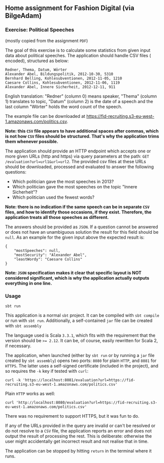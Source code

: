 ## Home assignment for Fashion Digital (via BilgeAdam)

### Exercise: Political Speeches
(mostly copied from the assignment `PDF`)

The goal of this exercise is to calculate some statistics from given input data about political speeches. The application should handle CSV files ( encoded), structured as below:

```
Redner, Thema, Datum, Wörter
Alexander Abel, Bildungspolitik, 2012-10-30, 5310
Bernhard Belling, Kohlesubventionen, 2012-11-05, 1210
Caesare Collins, Kohlesubventionen, 2012-11-06, 1119
Alexander Abel, Innere Sicherheit, 2012-12-11, 911
```
English translation: "Redner" (column 0) means speaker, "Thema" (column 1) translates to topic, "Datum" (column 2) is the date of a speech and the last column "Wörter" holds the word count of the speech.

The example file can be downloaded at https://fid-recruiting.s3-eu-west-1.amazonaws.com/politics.csv.

**Note: this `CSV` file appears to have additional spaces after commas, which is not how `CSV` files should be structured. That's why the application trims them whenever possible.**

The application should provide an HTTP endpoint which accepts one or more given URLs (http and https) via query parameters at the path: `GET /evaluation?url=url1&url=url2`. The provided csv files at these URLs should be downloaded, processed and evaluated to answer the following questions:

- Which politician gave the most speeches in 2013?
- Which politician gave the most speeches on the topic "Innere Sicherheit"?
- Which politician used the fewest words?

**Note: there is no indication if the same speech can be in separate `CSV` files, and how to identify those occasions, if they exist. Therefore, the application treats all those speeches as different.**

The answers should be provided as `JSON`. If a question cannot be answered or does not have an unambiguous solution the result for this field should be `null`. As an example for the given input above the expected result is:

```
{
    "mostSpeeches": null,
    "mostSecurity": "Alexander Abel",
    "leastWordy": "Caesare Collins"
}
```

**Note: `JSON` specification makes it clear that specific layout is NOT considered significant, which is why the application actually outputs everything in one line.**

### Usage

```
sbt run
```

This application is a normal `sbt` project. It can be compiled with `sbt compile` or run with `sbt run`. Additionally, a self-contained `jar` file can be created with `sbt assembly`

The language used is Scala `3.3.1`, which fits with the requirement that the version should be `>= 2.12`. It can be, of course, easily rewritten for Scala 2, if necessary.

The application, when launched (either by `sbt run` or by running a `jar` file created by `sbt assembly`) opens two ports: `8080` for plain `HTTP`, and `8081` for `HTTPS`. The latter uses a self-signed certificate (included in the project), and so requires the `-k` key if tested with `curl`:

```
curl -k 'https://localhost:8081/evaluation?url=https://fid-recruiting.s3-eu-west-1.amazonaws.com/politics.csv'
```

Plain `HTTP` works as well:

```
curl 'http://localhost:8080/evaluation?url=https://fid-recruiting.s3-eu-west-1.amazonaws.com/politics.csv'
```

There was no requirement to support HTTPS, but it was fun to do.

If any of the URLs provided in the query are invalid or can't be resolved or do not resolve to a `CSV` file, the application reports an error and does not output the result of processing the rest. This is deliberate: otherwise the user might accidentally get incorrect result and not realise that in time.

The application can be stopped by hitting `return` in the terminal where it runs.
